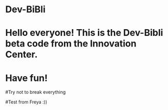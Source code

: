 # Dev-BiBli

# Hello everyone! This is the Dev-Bibli beta code from the Innovation Center.

# Have fun!

#Try not to break everything

#Test from Freya :))
